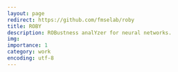 ```yaml
---
layout: page
redirect: https://github.com/fmselab/roby
title: ROBY
description: ROBustness analYzer for neural networks.
img: 
importance: 1
category: work
encoding: utf-8
---
```

